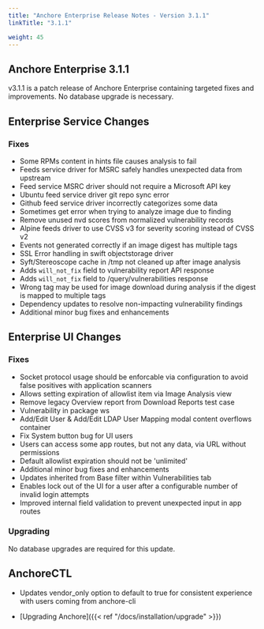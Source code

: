 ```yaml
---
title: "Anchore Enterprise Release Notes - Version 3.1.1"
linkTitle: "3.1.1"

weight: 45
---
```


## Anchore Enterprise 3.1.1

v3.1.1 is a patch release of Anchore Enterprise containing targeted fixes and improvements. No database upgrade is necessary.

## Enterprise Service Changes

### Fixes
- Some RPMs content in hints file causes analysis to fail
- Feeds service driver for MSRC safely handles unexpected data from upstream
- Feed service MSRC driver should not require a Microsoft API key
- Ubuntu feed service driver git repo sync error
- Github feed service driver incorrectly categorizes some data
- Sometimes get error when trying to analyze image due to finding 
- Remove unused nvd scores from normalized vulnerability records
- Alpine feeds driver to use CVSS v3 for severity scoring instead of CVSS v2
- Events not generated correctly if an image digest has multiple tags
- SSL Error handling in swift objectstorage driver
- Syft/Stereoscope cache in /tmp not cleaned up after image analysis
- Adds `will_not_fix` field to vulnerability report API response
- Adds `will_not_fix` field to /query/vulnerabilities response
- Wrong tag may be used for image download during analysis if the digest is mapped to multiple tags
- Dependency updates to resolve non-impacting vulnerability findings
- Additional minor bug fixes and enhancements

## Enterprise UI Changes

### Fixes
- Socket protocol usage should be enforcable via configuration to avoid false positives with application scanners
- Allows setting expiration of allowlist item via Image Analysis view
- Remove legacy Overview report from Download Reports test case
- Vulnerability in package ws
- Add/Edit User & Add/Edit LDAP User Mapping modal content overflows container
- Fix System button bug for UI users
- Users can access some app routes, but not any data, via URL without permissions
- Default allowlist expiration should not be 'unlimited'
- Additional minor bug fixes and enhancements
- Updates inherited from Base filter within Vulnerabilities tab
- Enables lock out of the UI for a user after a configurable number of invalid login attempts
- Improved internal field validation to prevent unexpected input in app routes

### Upgrading
No database upgrades are required for this update.


## AnchoreCTL
- Updates vendor_only option to default to true for consistent experience with users coming from anchore-cli

* [Upgrading Anchore]({{< ref "/docs/installation/upgrade" >}})

